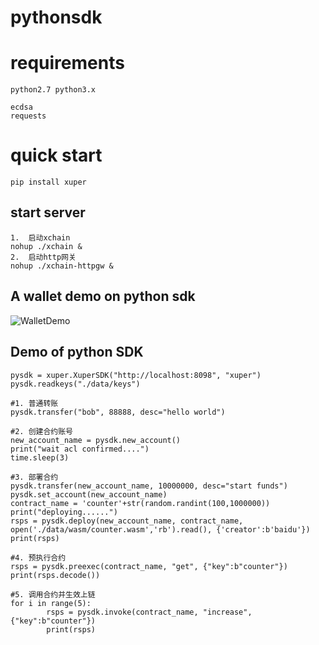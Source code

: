 # pythonsdk

# requirements
    python2.7 python3.x

    ecdsa
    requests
  
# quick start
    pip install xuper

## start server
    1.  启动xchain
    nohup ./xchain &
    2.  启动http网关
    nohup ./xchain-httpgw &

## A wallet demo on python sdk
![WalletDemo](https://github.com/xuperchain/pythonsdk/blob/master/images/wallet.png)

## Demo of python SDK
  ```
  pysdk = xuper.XuperSDK("http://localhost:8098", "xuper")
  pysdk.readkeys("./data/keys")

  #1. 普通转账
  pysdk.transfer("bob", 88888, desc="hello world")

  #2. 创建合约账号
  new_account_name = pysdk.new_account()
  print("wait acl confirmed....")
  time.sleep(3)

  #3. 部署合约
  pysdk.transfer(new_account_name, 10000000, desc="start funds")
  pysdk.set_account(new_account_name)
  contract_name = 'counter'+str(random.randint(100,1000000))
  print("deploying......")
  rsps = pysdk.deploy(new_account_name, contract_name, open('./data/wasm/counter.wasm','rb').read(), {'creator':b'baidu'})
  print(rsps)

  #4. 预执行合约
  rsps = pysdk.preexec(contract_name, "get", {"key":b"counter"})
  print(rsps.decode())

  #5. 调用合约并生效上链
  for i in range(5):
          rsps = pysdk.invoke(contract_name, "increase", {"key":b"counter"})
          print(rsps)

```
